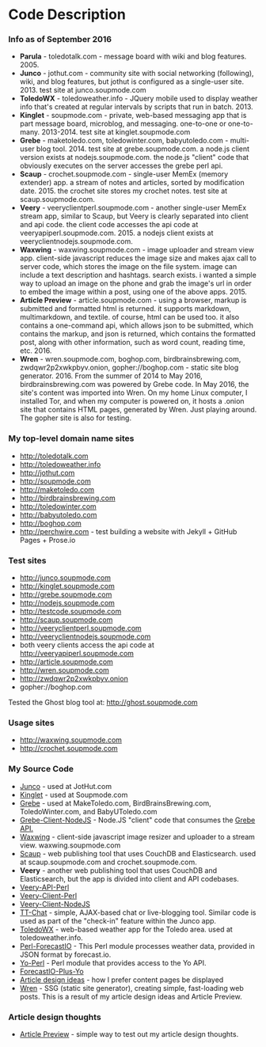 # Code Description 


### Info as of September 2016


* **Parula** - toledotalk.com - message board with wiki and blog features. 2005.
* **Junco** - jothut.com - community site with social networking (following), wiki, and blog features, but jothut is configured as a single-user site. 2013. test site at junco.soupmode.com
* **ToledoWX** - toledoweather.info - JQuery mobile used to display weather info that's created at regular intervals by scripts that run in batch. 2013.
* **Kinglet** - soupmode.com - private, web-based messaging app that is part message board, microblog, and messaging. one-to-one or one-to-many. 2013-2014. test site at kinglet.soupmode.com
* **Grebe** - maketoledo.com, toledowinter.com, babyutoledo.com - multi-user blog tool. 2014. test site at grebe.soupmode.com.  a node.js client version exists at nodejs.soupmode.com. the node.js "client" code that obviously executes on the server accesses the grebe perl api.
* **Scaup** - crochet.soupmode.com - single-user MemEx (memory extender) app. a stream of notes and articles, sorted by modification date. 2015. the crochet site stores my crochet notes. test site at scaup.soupmode.com. 
* **Veery** - veeryclientperl.soupmode.com - another single-user MemEx stream app, similar to Scaup, but Veery is clearly separated into client and api code. the client code accesses the api code at veeryapiperl.soupmode.com. 2015. a nodejs client exists at veeryclientnodejs.soupmode.com.  
* **Waxwing** - waxwing.soupmode.com - image uploader and stream view app. client-side javascript reduces the image size and makes ajax call to server code, which stores the image on the file system. image can include a text description and hashtags. search exists. i wanted a simple way to upload an image on the phone and grab the image's url in order to embed the image within a post, using one of the above apps. 2015.
* **Article Preview** - article.soupmode.com - using a browser, markup is submitted and formatted html is returned. it supports markdown, multimarkdown, and textile. of course, html can be used too. it also contains a one-command api, which allows json to be submitted, which contains the markup, and json is returned, which contains the formatted post, along with other information, such as word count, reading time, etc. 2016.
* **Wren** - wren.soupmode.com, boghop.com, birdbrainsbrewing.com, zwdqwr2p2xwkpbyv.onion, gopher://boghop.com - static site blog generator. 2016. From the summer of 2014 to May 2016, birdbrainsbrewing.com was powered by Grebe code. In May 2016, the site's content was imported into Wren. On my home Linux computer, I installed Tor, and when my computer is powered on, it hosts a .onion site that contains HTML pages, generated by Wren. Just playing around. The gopher site is also for testing.


### My top-level domain name sites

* http://toledotalk.com
* http://toledoweather.info
* http://jothut.com
* http://soupmode.com
* http://maketoledo.com
* http://birdbrainsbrewing.com
* http://toledowinter.com
* http://babyutoledo.com
* http://boghop.com
* http://perchwire.com - test building a website with Jekyll + GitHub Pages + Prose.io


### Test sites

* http://junco.soupmode.com
* http://kinglet.soupmode.com
* http://grebe.soupmode.com
* http://nodejs.soupmode.com
* http://testcode.soupmode.com
* http://scaup.soupmode.com
* http://veeryclientperl.soupmode.com
* http://veeryclientnodejs.soupmode.com
 * both veery clients access the api code at http://veeryapiperl.soupmode.com
* http://article.soupmode.com
* http://wren.soupmode.com
* http://zwdqwr2p2xwkpbyv.onion
* gopher://boghop.com


Tested the Ghost blog tool at: http://ghost.soupmode.com


### Usage sites

* http://waxwing.soupmode.com
* http://crochet.soupmode.com 



### My Source Code

* [Junco](https://github.com/jrsawvel/Junco) - used at JotHut.com
* [Kinglet](https://github.com/jrsawvel/Kinglet) - used at Soupmode.com
* [Grebe](https://github.com/jrsawvel/Grebe) - used at MakeToledo.com,  BirdBrainsBrewing.com, ToledoWinter.com, and BabyUToledo.com
* [Grebe-Client-NodeJS](https://github.com/jrsawvel/Grebe-Client-NodeJS) - Node.JS "client" code that consumes the [Grebe API.](https://github.com/jrsawvel/Grebe/blob/master/docs/api.md)
* [Waxwing](https://github.com/jrsawvel/Waxwing) - client-side javascript image resizer and uploader to a stream view. waxwing.soupmode.com
* [Scaup](https://github.com/jrsawvel/Scaup) - web publishing tool that uses CouchDB and Elasticsearch. used at scaup.soupmode.com and crochet.soupmode.com.
* **Veery** - another web publishing tool that uses CouchDB and Elasticsearch, but the app is divided into client and API codebases.
 * [Veery-API-Perl](https://github.com/jrsawvel/Veery-API-Perl)
 * [Veery-Client-Perl](https://github.com/jrsawvel/Veery-Client-Perl)
 * [Veery-Client-NodeJS](https://github.com/jrsawvel/Veery-Client-NodeJS)
* [TT-Chat](https://github.com/jrsawvel/TT-Chat) - simple, AJAX-based chat or live-blogging tool. Similar code is used as part of the "check-in" feature within the Junco app.
* [ToledoWX](https://github.com/jrsawvel/ToledoWX) - web-based weather app for the Toledo area. used at toledoweather.info.
* [Perl-ForecastIO](https://github.com/jrsawvel/Perl-ForecastIO) - This Perl module processes weather data, provided in JSON format by forecast.io.
* [Yo-Perl](https://github.com/jrsawvel/Yo-Perl) - Perl module that provides access to the Yo API.
 * [ForecastIO-Plus-Yo](https://github.com/jrsawvel/ForecastIO-Plus-Yo)
* [Article design ideas](https://github.com/jrsawvel/Article-Designs) - how I prefer content pages be  displayed
* [Wren](https://github.com/jrsawvel/Wren) - SSG (static site generator), creating simple, fast-loading web posts. This is a result of my article design ideas and Article Preview.



### Article design thoughts

* [Article Preview](https://github.com/jrsawvel/Article-Preview) - simple way to test out my article design thoughts.


